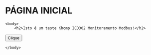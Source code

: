 <html>
    
   <head>
      <h1>PÁGINA INICIAL</h1>
   </head>

    <body>
        <h2>Isto é um teste Khomp IED302 Monitoramento Modbus!</h2> 

  <button onclick="myFunction()">Clique</button>

<script>
function myFunction() {
  alert("Você clicou no botão!");
}
</script>

<script>
    const meJon = '
        {
            "nome": "Thiago",
            "cpf": "01154205177"
        }
        ';

    const me=JSON.parse(meJon);
    console.log(me);
    
</script>
        
    </body>

</html>
